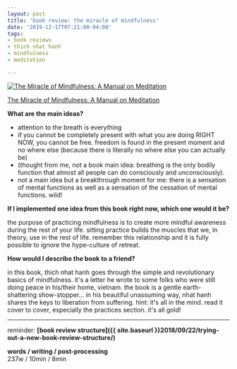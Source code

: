 ```yaml
---
layout: post
title: 'book review: the miracle of mindfulness'
date: '2019-12-17T07:21:00-04:00'
tags:
- book reviews
- thich nhat hanh
- mindfulness
- meditation

--- 
```




[![The Miracle of Mindfulness: A Manual on Meditation](https://i.gr-assets.com/images/S/compressed.photo.goodreads.com/books/1255963699l/109825.jpg)](https://www.goodreads.com/book/show/109825.The_Miracle_of_Mindfulness)

[The Miracle of Mindfulness: A Manual on Meditation](https://www.goodreads.com/book/show/109825.The_Miracle_of_Mindfulness)


**What are the main ideas?** 

* attention to the breath is everything
* if you cannot be completely present with what you are doing RIGHT NOW, you cannot be free. freedom is found in the present moment and no where else (because there is literally no where else you can actually be)
* (thought from me, not a book main idea: breathing is the only bodily function that almost all people can do consciously and unconsciously). 
* not a main idea but a breakthrough moment for me: there is a sensation of mental functions as well as a sensation of the cessation of mental functions. wild!

**If I implemented one idea from this book right now, which one would it be?**

the purpose of practicing mindfulness is to create more mindful awareness during the rest of your life. sitting practice builds the muscles that we, in theory, use in the rest of life. remember this relationship and it is fully possible to ignore the hype-culture of retreat.

**How would I describe the book to a friend?**

 in this book, thich nhat hanh goes through the simple and revolutionary basics of mindfulness. it's a letter he wrote to some folks who were still doing peace in his/their home, vietnam. the book is a gentle earth-shattering show-stopper... in his beautiful unassuming way, nhat hanh shares the keys to liberation from suffering. hint: it's all in the mind. read it cover to cover, especially the practices section. it's all gold!
 





---

reminder: **[book review structure]({{ site.baseurl }}2018/09/22/trying-out-a-new-book-review-structure/)**

<!-- hyperlink bank -->


<!-- &#042; = asterisk -->
<!-- &#039; = single quote '-->

**words / writing / post-processing**  
237w / 10min / 8min